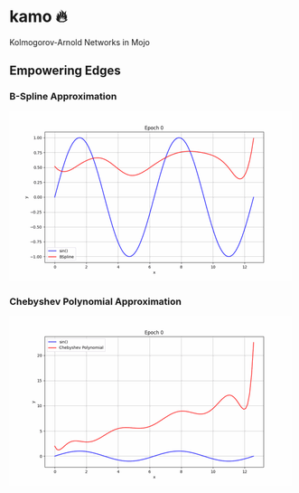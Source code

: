 # kamo 🔥

Kolmogorov-Arnold Networks in Mojo

## Empowering Edges

### B-Spline Approximation

![B-spline Approximation](imgs/bspline.gif)

### Chebyshev Polynomial Approximation

![Chebyshev Polynomial Approximation](imgs/chebyshev.gif)
